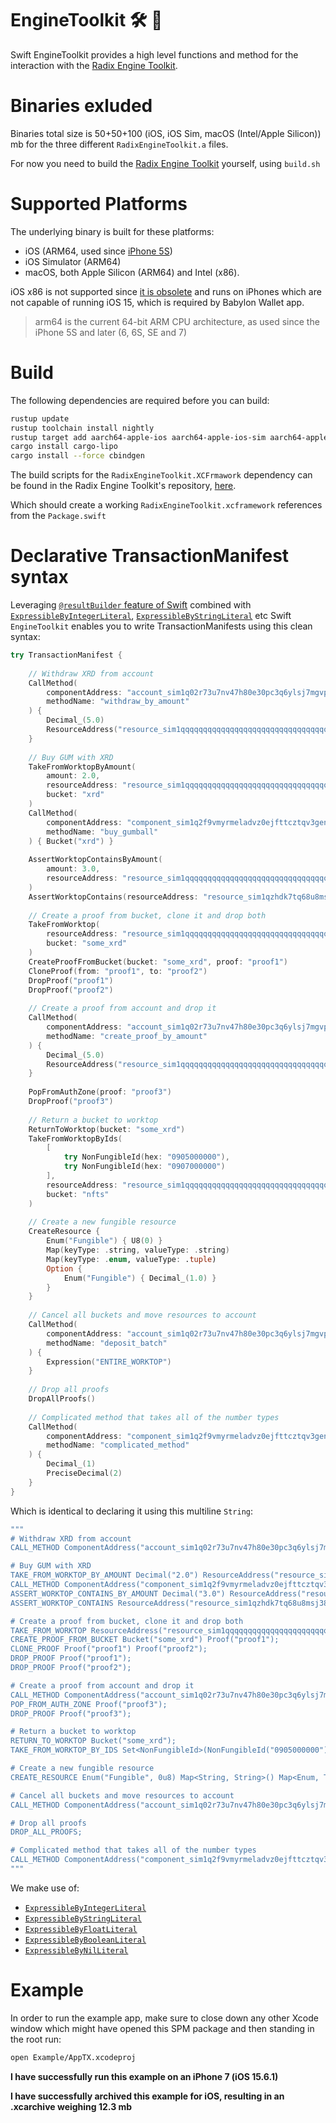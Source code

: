 # EngineToolkit 🛠 🧰

Swift EngineToolkit provides a high level functions and method for the interaction with the [Radix Engine Toolkit][ret].

# Binaries exluded
Binaries total size is 50+50+100 (iOS, iOS Sim, macOS (Intel/Apple Silicon)) mb for the three different `RadixEngineToolkit.a` files.

For now you need to build the [Radix Engine Toolkit][ret] yourself, using `build.sh`

# Supported Platforms
The underlying binary is built for these platforms:
* iOS (ARM64, used since [iPhone 5S][iphonearchs])
* iOS Simulator (ARM64)
* macOS, both Apple Silicon (ARM64) and Intel (x86).

iOS x86 is not supported since [it is obsolete][iphonearchs] and runs on iPhones which are not capable of running iOS 15, which is required by Babylon Wallet app.
> arm64 is the current 64-bit ARM CPU architecture, as used since the iPhone 5S and later (6, 6S, SE and 7)

# Build

The following dependencies are required before you can build:

```sh
rustup update
rustup toolchain install nightly
rustup target add aarch64-apple-ios aarch64-apple-ios-sim aarch64-apple-darwin x86_64-apple-darwin
cargo install cargo-lipo
cargo install --force cbindgen
```

The build scripts for the `RadixEngineToolkit.XCFrmawork` dependency can be found in the Radix Engine Toolkit's repository, [here](https://github.com/radixdlt/radix-engine-toolkit). 

Which should create a working `RadixEngineToolkit.xcframework` references from the `Package.swift`

# Declarative TransactionManifest syntax
Leveraging [`@resultBuilder` feature of Swift][resbuilder] combined with [`ExpressibleByIntegerLiteral`][expintlit], [`ExpressibleByStringLiteral`][expstrlit] etc Swift `EngineToolkit` enables you to write TransactionManifests using this clean syntax:

```swift
try TransactionManifest {
    
    // Withdraw XRD from account
    CallMethod(
        componentAddress: "account_sim1q02r73u7nv47h80e30pc3q6ylsj7mgvparm3pnsm780qgsy064",
        methodName: "withdraw_by_amount"
    ) {
        Decimal_(5.0)
        ResourceAddress("resource_sim1qqqqqqqqqqqqqqqqqqqqqqqqqqqqqqqqqqqqqqqqqqzqu57yag")
    }
    
    // Buy GUM with XRD
    TakeFromWorktopByAmount(
        amount: 2.0,
        resourceAddress: "resource_sim1qqqqqqqqqqqqqqqqqqqqqqqqqqqqqqqqqqqqqqqqqqzqu57yag",
        bucket: "xrd"
    )
    CallMethod(
        componentAddress: "component_sim1q2f9vmyrmeladvz0ejfttcztqv3genlsgpu9vue83mcs835hum",
        methodName: "buy_gumball"
    ) { Bucket("xrd") }
    
    AssertWorktopContainsByAmount(
        amount: 3.0,
        resourceAddress: "resource_sim1qqqqqqqqqqqqqqqqqqqqqqqqqqqqqqqqqqqqqqqqqqzqu57yag"
    )
    AssertWorktopContains(resourceAddress: "resource_sim1qzhdk7tq68u8msj38r6v6yqa5myc64ejx3ud20zlh9gseqtux6")
    
    // Create a proof from bucket, clone it and drop both
    TakeFromWorktop(
        resourceAddress: "resource_sim1qqqqqqqqqqqqqqqqqqqqqqqqqqqqqqqqqqqqqqqqqqzqu57yag",
        bucket: "some_xrd"
    )
    CreateProofFromBucket(bucket: "some_xrd", proof: "proof1")
    CloneProof(from: "proof1", to: "proof2")
    DropProof("proof1")
    DropProof("proof2")
    
    // Create a proof from account and drop it
    CallMethod(
        componentAddress: "account_sim1q02r73u7nv47h80e30pc3q6ylsj7mgvparm3pnsm780qgsy064",
        methodName: "create_proof_by_amount"
    ) {
        Decimal_(5.0)
        ResourceAddress("resource_sim1qqqqqqqqqqqqqqqqqqqqqqqqqqqqqqqqqqqqqqqqqqzqu57yag")
    }
    
    PopFromAuthZone(proof: "proof3")
    DropProof("proof3")
    
    // Return a bucket to worktop
    ReturnToWorktop(bucket: "some_xrd")
    TakeFromWorktopByIds(
        [
            try NonFungibleId(hex: "0905000000"),
            try NonFungibleId(hex: "0907000000")
        ],
        resourceAddress: "resource_sim1qqqqqqqqqqqqqqqqqqqqqqqqqqqqqqqqqqqqqqqqqqzqu57yag",
        bucket: "nfts"
    )
    
    // Create a new fungible resource
    CreateResource {
        Enum("Fungible") { U8(0) }
        Map(keyType: .string, valueType: .string)
        Map(keyType: .enum, valueType: .tuple)
        Option {
            Enum("Fungible") { Decimal_(1.0) }
        }
    }
    
    // Cancel all buckets and move resources to account
    CallMethod(
        componentAddress: "account_sim1q02r73u7nv47h80e30pc3q6ylsj7mgvparm3pnsm780qgsy064",
        methodName: "deposit_batch"
    ) {
        Expression("ENTIRE_WORKTOP")
    }
    
    // Drop all proofs
    DropAllProofs()
    
    // Complicated method that takes all of the number types
    CallMethod(
        componentAddress: "component_sim1q2f9vmyrmeladvz0ejfttcztqv3genlsgpu9vue83mcs835hum",
        methodName: "complicated_method"
    ) {
        Decimal_(1)
        PreciseDecimal(2)
    }
}
```

Which is identical to declaring it using this multiline `String`:

```swift
"""
# Withdraw XRD from account
CALL_METHOD ComponentAddress("account_sim1q02r73u7nv47h80e30pc3q6ylsj7mgvparm3pnsm780qgsy064") "withdraw_by_amount" Decimal("5.0") ResourceAddress("resource_sim1qqqqqqqqqqqqqqqqqqqqqqqqqqqqqqqqqqqqqqqqqqzqu57yag");

# Buy GUM with XRD
TAKE_FROM_WORKTOP_BY_AMOUNT Decimal("2.0") ResourceAddress("resource_sim1qqqqqqqqqqqqqqqqqqqqqqqqqqqqqqqqqqqqqqqqqqzqu57yag") Bucket("xrd");
CALL_METHOD ComponentAddress("component_sim1q2f9vmyrmeladvz0ejfttcztqv3genlsgpu9vue83mcs835hum") "buy_gumball" Bucket("xrd");
ASSERT_WORKTOP_CONTAINS_BY_AMOUNT Decimal("3.0") ResourceAddress("resource_sim1qqqqqqqqqqqqqqqqqqqqqqqqqqqqqqqqqqqqqqqqqqzqu57yag");
ASSERT_WORKTOP_CONTAINS ResourceAddress("resource_sim1qzhdk7tq68u8msj38r6v6yqa5myc64ejx3ud20zlh9gseqtux6");

# Create a proof from bucket, clone it and drop both
TAKE_FROM_WORKTOP ResourceAddress("resource_sim1qqqqqqqqqqqqqqqqqqqqqqqqqqqqqqqqqqqqqqqqqqzqu57yag") Bucket("some_xrd");
CREATE_PROOF_FROM_BUCKET Bucket("some_xrd") Proof("proof1");
CLONE_PROOF Proof("proof1") Proof("proof2");
DROP_PROOF Proof("proof1");
DROP_PROOF Proof("proof2");

# Create a proof from account and drop it
CALL_METHOD ComponentAddress("account_sim1q02r73u7nv47h80e30pc3q6ylsj7mgvparm3pnsm780qgsy064") "create_proof_by_amount" Decimal("5.0") ResourceAddress("resource_sim1qqqqqqqqqqqqqqqqqqqqqqqqqqqqqqqqqqqqqqqqqqzqu57yag");
POP_FROM_AUTH_ZONE Proof("proof3");
DROP_PROOF Proof("proof3");

# Return a bucket to worktop
RETURN_TO_WORKTOP Bucket("some_xrd");
TAKE_FROM_WORKTOP_BY_IDS Set<NonFungibleId>(NonFungibleId("0905000000"), NonFungibleId("0907000000")) ResourceAddress("resource_sim1qqqqqqqqqqqqqqqqqqqqqqqqqqqqqqqqqqqqqqqqqqzqu57yag") Bucket("nfts");

# Create a new fungible resource
CREATE_RESOURCE Enum("Fungible", 0u8) Map<String, String>() Map<Enum, Tuple>() Some(Enum("Fungible", Decimal("1.0")));

# Cancel all buckets and move resources to account
CALL_METHOD ComponentAddress("account_sim1q02r73u7nv47h80e30pc3q6ylsj7mgvparm3pnsm780qgsy064") "deposit_batch" Expression("ENTIRE_WORKTOP");

# Drop all proofs
DROP_ALL_PROOFS;

# Complicated method that takes all of the number types
CALL_METHOD ComponentAddress("component_sim1q2f9vmyrmeladvz0ejfttcztqv3genlsgpu9vue83mcs835hum") "complicated_method" Decimal("1") PreciseDecimal("2");
"""
```

We make use of:
* [`ExpressibleByIntegerLiteral`][expintlit]
* [`ExpressibleByStringLiteral`][expstrlit]
* [`ExpressibleByFloatLiteral`][expfloatlit]
* [`ExpressibleByBooleanLiteral`][expboollit] 
* [`ExpressibleByNilLiteral`][expnillit] 

# Example
In order to run the example app, make sure to close down any other Xcode window which might have opened this SPM package and then standing in the root run:

```sh
open Example/AppTX.xcodeproj
```

**I have successfully run this example on an iPhone 7 (iOS 15.6.1)**

**I have successfully archived this example for iOS, resulting in an .xcarchive weighing 12.3 mb**

[ret]: https://github.com/radixdlt/radix-engine-toolkit
[iphonearchs]: https://docs.elementscompiler.com/Platforms/Cocoa/CpuArchitectures/
[resbuilder]: https://github.com/apple/swift-evolution/blob/main/proposals/0289-result-builders.md
[expstrlit]: https://developer.apple.com/documentation/swift/expressiblebystringliteral/
[expintlit]: https://developer.apple.com/documentation/swift/expressiblebyintegerliteral
[expfloatlit]: https://developer.apple.com/documentation/swift/expressiblebyfloatliteral
[expboollit]: https://developer.apple.com/documentation/swift/expressiblebybooleanliteral
[expnillit]: https://developer.apple.com/documentation/swift/expressiblebynilliteral
